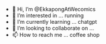 - 👋 Hi, I’m @EkkapongAtWecomics
- 👀 I’m interested in ... running
- 🌱 I’m currently learning ... chatgpt
- 💞️ I’m looking to collaborate on ... 
- 📫 How to reach me ... coffee shop

<!---
EkkapongAtWecomics/EkkapongAtWecomics is a ✨ special ✨ repository because its `README.md` (this file) appears on your GitHub profile.
You can click the Preview link to take a look at your changes.
--->
